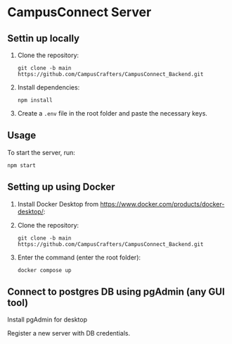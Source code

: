 # CampusConnect Server

## Settin up locally

1. Clone the repository:

   ```
   git clone -b main https://github.com/CampusCrafters/CampusConnect_Backend.git
   ```

2. Install dependencies:

   ```
   npm install
   ```

3. Create a `.env` file in the root folder and paste the necessary keys.

## Usage

To start the server, run:

```
npm start
```

## Setting up using Docker

1. Install Docker Desktop from https://www.docker.com/products/docker-desktop/:

2. Clone the repository:

   ```
   git clone -b main https://github.com/CampusCrafters/CampusConnect_Backend.git
   ```
3. Enter the command (enter the root folder):
   ```
   docker compose up
   ```

## Connect to postgres DB using pgAdmin (any GUI tool)

Install pgAdmin for desktop

Register a new server with DB credentials.


